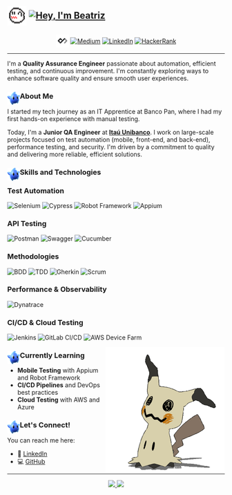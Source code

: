 ## <p align="left"><img align="center" alt="Gif-boo" height="45" src="img/gifs/boo.gif">    <a href="https://git.io/typing-svg"><img align="center" src="https://readme-typing-svg.herokuapp.com?font=Libre+Baskerville&pause=1000&color=74A8FD&vCenter=true&width=435&lines=%F0%9D%91%AF%F0%9D%92%86%F0%9D%92%9A%2C+%F0%9D%91%B0'%F0%9D%92%8E+%F0%9D%91%A9%F0%9D%92%86%F0%9D%92%82%F0%9D%92%95%F0%9D%92%93%F0%9D%92%8A%F0%9D%92%9B" alt="Hey, I'm Beatriz" /></a></p>

<div style="display: inline_block" align="center">
  <a href="https://app.daily.dev/ibtriz" target="_blank"><img align="center" src="img/icons/dailydevicon.png" alt="ibtriz" height="30" width="30" /></a>
  <a href="https://medium.com/@ibtriz" target="_blank"><img align="center" src="https://raw.githubusercontent.com/rahuldkjain/github-profile-readme-generator/master/src/images/icons/Social/medium.svg" alt="Medium" height="30" width="40" /></a>
  <a href="https://www.linkedin.com/in/beatriz-francelino-borges-carneiro/" target="_blank"><img align="center" src="https://raw.githubusercontent.com/rahuldkjain/github-profile-readme-generator/master/src/images/icons/Social/linked-in-alt.svg" alt="LinkedIn" height="28" width="40" /></a>
  <a href="https://www.hackerrank.com/profile/ibtriz" target="_blank"><img align="center" src="https://raw.githubusercontent.com/rahuldkjain/github-profile-readme-generator/master/src/images/icons/Social/hackerrank.svg" alt="HackerRank" height="30" width="40" /></a>
</div>

---

I'm a **Quality Assurance Engineer** passionate about automation, efficient testing, and continuous improvement. I'm constantly exploring ways to enhance software quality and ensure smooth user experiences.

### <img align="left" alt="•" height="30" src="img/png/blue_luma__super_mario_galaxy__png_by_sylvanbey_dfwxwsw-pre.png">About Me

I started my tech journey as an IT Apprentice at Banco Pan, where I had my first hands-on experience with manual testing.

Today, I'm a **Junior QA Engineer** at **[Itaú Unibanco](https://www.linkedin.com/company/itau/mycompany/)**. I work on large-scale projects focused on test automation (mobile, front-end, and back-end), performance testing, and security. I'm driven by a commitment to quality and delivering more reliable, efficient solutions.

### <img align="left" alt="•" height="30" src="img/png/blue_luma__super_mario_galaxy__png_by_sylvanbey_dfwxwsw-pre.png">Skills and Technologies

### **Test Automation**  
![Selenium](https://img.shields.io/badge/-Selenium-2D2D2D?style=flat&logo=selenium&logoColor=white&color=4D4D4D)  ![Cypress](https://img.shields.io/badge/-Cypress-2D2D2D?style=flat&logo=cypress&logoColor=white&color=4D4D4D)  ![Robot Framework](https://img.shields.io/badge/-Robot_Framework-2D2D2D?style=flat&logo=robotframework&logoColor=white&color=4D4D4D)  ![Appium](https://img.shields.io/badge/-Appium-2D2D2D?style=flat&logo=appium&logoColor=white&color=4D4D4D)  

### **API Testing**  
![Postman](https://img.shields.io/badge/-Postman-2D2D2D?style=flat&logo=postman&logoColor=white&color=4D4D4D)  ![Swagger](https://img.shields.io/badge/-Swagger-2D2D2D?style=flat&logo=swagger&logoColor=white&color=4D4D4D)  ![Cucumber](https://img.shields.io/badge/-Cucumber-2D2D2D?style=flat&logo=cucumber&logoColor=white&color=4D4D4D)  

### **Methodologies**  
![BDD](https://img.shields.io/badge/-BDD-4D4D4D?style=flat&color=4D4D4D&labelColor=2D2D2D)  ![TDD](https://img.shields.io/badge/-TDD-4D4D4D?style=flat&color=4D4D4D&labelColor=2D2D2D)  ![Gherkin](https://img.shields.io/badge/-Gherkin-4D4D4D?style=flat&color=4D4D4D&labelColor=2D2D2D)  ![Scrum](https://img.shields.io/badge/-Scrum-4D4D4D?style=flat&color=4D4D4D&labelColor=2D2D2D)  

### **Performance & Observability**  
![Dynatrace](https://img.shields.io/badge/-Dynatrace-2D2D2D?style=flat&logo=dynatrace&logoColor=white&color=4D4D4D)  

### **CI/CD & Cloud Testing**  
![Jenkins](https://img.shields.io/badge/-Jenkins-2D2D2D?style=flat&logo=jenkins&logoColor=white&color=4D4D4D)  ![GitLab CI/CD](https://img.shields.io/badge/-GitLab_CI%2FCD-2D2D2D?style=flat&logo=gitlab&logoColor=white&color=4D4D4D)  ![AWS Device Farm](https://img.shields.io/badge/-AWS_Device_Farm-2D2D2D?style=flat&logo=amazonaws&logoColor=white&color=4D4D4D)  

<img align="right" height="290" alt="Gif of the game character mimikyu" src="https://github.com/ibtriz/ibtriz/blob/fbe4c9a915effc10ccd745d63b02a9db30847eaf/img/gifs/mimikyuu.gif">

### <img align="left" alt="•" height="30" src="img/png/blue_luma__super_mario_galaxy__png_by_sylvanbey_dfwxwsw-pre.png">Currently Learning


- **Mobile Testing** with Appium and Robot Framework  
- **CI/CD Pipelines** and DevOps best practices  
- **Cloud Testing** with AWS and Azure

### <img align="left" alt="•" height="30" src="img/png/blue_luma__super_mario_galaxy__png_by_sylvanbey_dfwxwsw-pre.png">Let's Connect!

You can reach me here:
- 💼 [LinkedIn](https://www.linkedin.com/in/beatriz-francelino-borges-carneiro/)  
- 💻 [GitHub](https://github.com/ibtriz)



---

<div align="center">
  <a href="https://github.com/ibtriz">
    <img height="180em" src="https://github-readme-stats.vercel.app/api/top-langs/?username=ibtriz&layout=compact&langs_count=7&theme=rose_pine" />
    <img height="180em" src="https://github-readme-stats.vercel.app/api?username=ibtriz&show_icons=true&theme=rose_pine&include_all_commits=true&count_private=true" />
  </a>
</div>
